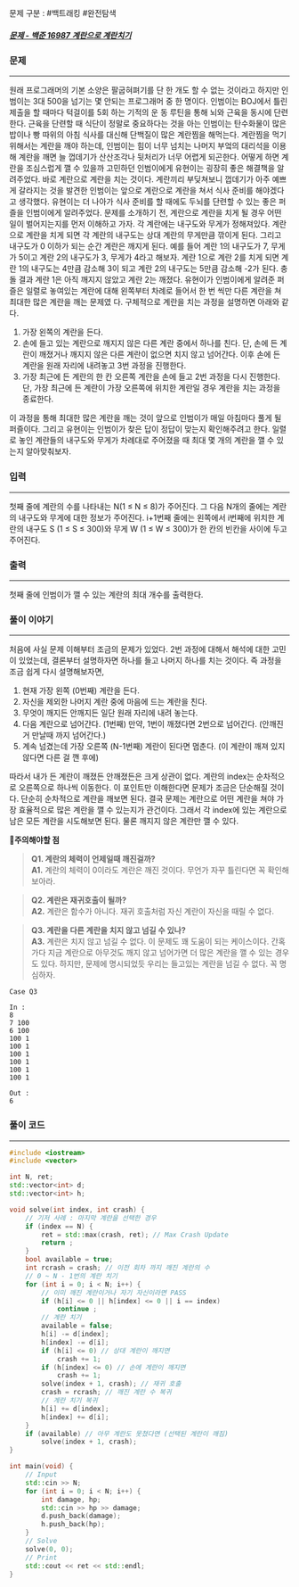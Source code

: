 문제 구분 : #백트래킹 #완전탐색 
##### [문제 - 백준 16987 계란으로 계란치기](https://www.acmicpc.net/problem/16987)

### 문제
<hr>

원래 프로그래머의 기본 소양은 팔굽혀펴기를 단 한 개도 할 수 없는 것이라고 하지만 인범이는 3대 500을 넘기는 몇 안되는 프로그래머 중 한 명이다. 인범이는 BOJ에서 틀린 제출을 할 때마다 턱걸이를 5회 하는 기적의 운
동 루틴을 통해 뇌와 근육을 동시에 단련한다. 근육을 단련할 때 식단이 정말로 중요하다는 것을 아는 인범이는 탄수화물이 많은 밥이나 빵 따위의 아침 식사를 대신해 단백질이 많은 계란찜을 해먹는다. 계란찜을 먹기 위해서는 계란을 깨야 하는데, 인범이는 힘이 너무 넘치는 나머지 부엌의 대리석을 이용해 계란을 깨면 늘 껍데기가 산산조각나 뒷처리가 너무 어렵게 되곤한다. 어떻게 하면 계란을 조심스럽게 깰 수 있을까 고민하던 인범이에게 유현이는 굉장히 좋은 해결책을 알려주었다. 바로 계란으로 계란을 치는 것이다. 계란끼리 부딪쳐보니 껍데기가 아주
예쁘게 갈라지는 것을 발견한 인범이는 앞으로 계란으로 계란을 쳐서 식사 준비를 해야겠다고 생각했다. 유현이는 더 나아가 식사 준비를 할 때에도 두뇌를 단련할 수 있는 좋은 퍼즐을 인범이에게 알려주었다. 문제를 소개하기 전, 계란으로 계란을 치게 될 경우 어떤 일이 벌어지는지를 먼저 이해하고 가자. 각 계란에는 내구도와 무게가 정해져있다. 계란으로 계란을 치게 되면 각 계란의 내구도는 상대 계란의 무게만큼 깎이게 된다. 그리고 내구도가 0 이하가 되는 순간 계란은 깨지게 된다. 예를 들어 계란 1의 내구도가 7, 무게가 5이고 계란 2의 내구도가 3, 무게가 4라고 해보자. 계란 1으로 계란 2를 치게 되면 계란 1의 내구도는 4만큼 감소해 3이 되고 계란 2의 내구도는 5만큼 감소해 -2가 된다. 충돌 결과 계란 1은 아직 깨지지 않았고 계란 2는 깨졌다. 유현이가 인범이에게 알려준 퍼즐은 일렬로 놓여있는 계란에 대해 왼쪽부터 차례로 들어서 한 번 씩만 다른 계란을 쳐 최대한 많은 계란을 깨는 문제였
다. 구체적으로 계란을 치는 과정을 설명하면 아래와 같다.
1. 가장 왼쪽의 계란을 든다.
2. 손에 들고 있는 계란으로 깨지지 않은 다른 계란 중에서 하나를 친다. 단, 손에 든 계란이 깨졌거나 깨지지 않은 다른 계란이 없으면 치지 않고 넘어간다. 이후 손에 든 계란을 원래 자리에 내려놓고 3번 과정을 진행한다.
3. 가장 최근에 든 계란의 한 칸 오른쪽 계란을 손에 들고 2번 과정을 다시 진행한다. 단, 가장 최근에 든 계란이 가장 오른쪽에 위치한 계란일 경우 계란을 치는 과정을 종료한다.

이 과정을 통해 최대한 많은 계란을 깨는 것이 앞으로 인범이가 매일 아침마다 풀게 될 퍼즐이다. 그리고 유현이는 인범이가 찾은 답이 정답이 맞는지 확인해주려고 한다. 일렬로 놓인 계란들의 내구도와 무게가 차례대로 주어졌을 때 최대 몇 개의 계란을 깰 수 있는지 알아맞춰보자.
### 입력
<hr>

첫째 줄에 계란의 수를 나타내는 N(1 ≤ N ≤ 8)가 주어진다. 그 다음 N개의 줄에는 계란의 내구도와 무게에 대한 정보가 주어진다. i+1번째 줄에는 왼쪽에서 i번째에 위치한 계란의 내구도 S (1 ≤ S ≤ 300)와 무게 W (1 ≤ W ≤ 300)가 한 칸의 빈칸을 사이에 두고 주어진다.
### 출력
<hr>

첫째 줄에 인범이가 깰 수 있는 계란의 최대 개수를 출력한다.
### 풀이 이야기
<hr>

처음에 사실 문제 이해부터 조금의 문제가 있었다. 2번 과정에 대해서 해석에 대한 고민이 있었는데, 결론부터 설명하자면 하나를 들고 나머지 하나를 치는 것이다. 즉 과정을 조금 쉽게 다시 설명해보자면,

1. 현재 가장 왼쪽 (0번째) 계란을 든다.
2. 자신을 제외한 나머지 계란 중에 마음에 드는 계란을 친다.
3. 무엇이 깨지든 안깨지든 일단 원래 자리에 내려 놓는다.
4. 다음 계란으로 넘어간다. (1번째) 만약, 1번이 깨졌다면 2번으로 넘어간다. (안깨진거 만날때 까지 넘어간다.)
5. 계속 넘겼는데 가장 오른쪽 (N-1번째) 계란이 된다면 멈춘다. (이 계란이 깨져 있지 않다면 다른 걸 깬 후에)

따라서 내가 든 계란이 깨졌든 안깨졌든은 크게 상관이 없다. 계란의 index는 순차적으로 오른쪽으로 하나씩 이동한다. 이 포인트만 이해한다면 문제가 조금은 단순해질 것이다. 단순히 순차적으로 계란을 깨보면 된다. 결국 문제는 계란으로 어떤 계란을 쳐야 가장 효율적으로 많은 계란을 깰 수 있는지가 관건이다. 그래서 각 index에 있는 계란으로 남은 모든 계란을 시도해보면 된다. 물론 깨지지 않은 계란만 깰 수 있다.

**🚨주의해야할 점**
>**Q1. 계란의 체력이 언제일때 깨진걸까?**  
>**A1.** 계란의 체력이 0이라도 계란은 깨진 것이다. 무언가 자꾸 틀린다면 꼭 확인해보아라.

>**Q2. 계란은 재귀호출이 될까?**  
>**A2.** 계란은 함수가 아니다. 재귀 호출처럼 자신 계란이 자신을 때릴 수 없다.

>**Q3. 계란을 다른 계란을 치지 않고 넘길 수 있나?**  
>**A3.** 계란은 치지 않고 넘길 수 없다. 이 문제도 꽤 도움이 되는 케이스이다. 간혹가다 지금 계란으로 아무것도 깨지 않고 넘어가면 더 많은 계란을 깰 수 있는 경우도 있다. 하지만, 문제에 명시되었듯 우리는 들고있는 계란을 넘길 수 없다. 꼭 명심하자.
```
Case Q3

In :
8
7 100
6 100
100 1
100 1
100 1
100 1
100 1
100 1

Out :
6
```
### 풀이 코드
<hr>

``` c++
#include <iostream>
#include <vector>

int N, ret;
std::vector<int> d;
std::vector<int> h;

void solve(int index, int crash) {
	// 기저 사례 : 마지막 계란을 선택한 경우
	if (index == N) {
		ret = std::max(crash, ret); // Max Crash Update
		return ;
	}
	bool available = true;
	int rcrash = crash; // 이전 회차 까지 깨진 계란의 수
	// 0 ~ N - 1번의 계란 치기
	for (int i = 0; i < N; i++) {
		// 이미 깨진 계란이거나 자기 자신이라면 PASS
		if (h[i] <= 0 || h[index] <= 0 || i == index)
			continue ;
		// 계란 치기
		available = false;
		h[i] -= d[index];
		h[index] -= d[i];
		if (h[i] <= 0) // 상대 계란이 깨지면
			crash += 1;
		if (h[index] <= 0) // 손에 계란이 깨지면
			crash += 1;
		solve(index + 1, crash); // 재귀 호출
		crash = rcrash; // 깨진 계란 수 복귀
		// 계란 치기 복귀
		h[i] += d[index];
		h[index] += d[i];
	}
	if (available) // 아무 계란도 못쳤다면 (선택된 계란이 깨짐)
		solve(index + 1, crash);
}

int main(void) {
	// Input
	std::cin >> N;
	for (int i = 0; i < N; i++) {
		int damage, hp;
		std::cin >> hp >> damage;
		d.push_back(damage);
		h.push_back(hp);
	}
	// Solve
	solve(0, 0);
	// Print
	std::cout << ret << std::endl;
}
```

